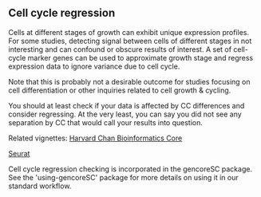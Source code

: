 ## Cell cycle regression

Cells at different stages of growth can exhibit unique expression profiles. For some studies, detecting signal between cells of different stages in not interesting and can confound or obscure results of interest. A set of cell-cycle marker genes can be used to approximate growth stage and regress expression data to ignore variance due to cell cycle.

Note that this is probably not a desirable outcome for studies focusing on cell differentiation or other inquiries related to cell growth & cycling. 

You should at least check if your data is affected by CC differences and consider regressing. At the very least, you can say you did not see any separation by CC that would call your results into question. 

Related vignettes: [Harvard Chan Bioinformatics Core](https://github.com/hbctraining/scRNA-seq_online/blob/master/lessons/cell_cycle_scoring.md)

[Seurat](https://satijalab.org/seurat/articles/cell_cycle_vignette.html)

Cell cycle regression checking is incorporated in the gencoreSC package. See the 'using-gencoreSC' package for more details on using it in our standard workflow.